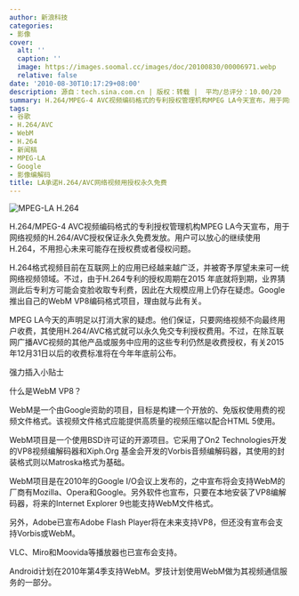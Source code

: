 ```yaml
---
author: 新浪科技
categories:
- 影像
cover:
  alt: ''
  caption: ''
  image: https://images.soomal.cc/images/doc/20100830/00006971.webp
  relative: false
date: '2010-08-30T10:17:29+08:00'
description: 源自：tech.sina.com.cn | 版权：转载 |  平均/总评分：10.00/20
summary: H.264/MPEG-4 AVC视频编码格式的专利授权管理机构MPEG LA今天宣布，用于网络视频的H.264/AVC授权保证永久免费发放。用户可以放心的继续使用H.264，不用担心未来可能存在授权费或者侵权问题
tags:
- 谷歌
- H.264/AVC
- WebM
- H.264
- 新闻稿
- MPEG-LA
- Google
- 影像编解码
title: LA承诺H.264/AVC网络视频用授权永久免费
---
```


![MPEG-LA H.264](https://images.soomal.cc/images/doc/20100830/00006971.webp)



H.264/MPEG-4 AVC视频编码格式的专利授权管理机构MPEG LA今天宣布，用于网络视频的H.264/AVC授权保证永久免费发放。用户可以放心的继续使用H.264，不用担心未来可能存在授权费或者侵权问题。



H.264格式视频目前在互联网上的应用已经越来越广泛，并被寄予厚望未来可一统网络视频领域。不过，由于H.264专利的授权周期在2015 年底就将到期，业界猜测此后专利方可能会变脸收取专利费，因此在大规模应用上仍存在疑虑。Google推出自己的WebM VP8编码格式项目，理由就与此有关。



MPEG LA今天的声明足以打消大家的疑虑。他们保证，只要网络视频不向最终用户收费，其使用H.264/AVC格式就可以永久免交专利授权费用。不过，在除互联网广播AVC视频的其他产品或服务中应用的这些专利仍然是收费授权，有关2015年12月31日以后的收费标准将在今年年底前公布。



强力插入小贴士



什么是WebM VP8？

WebM是一个由Google资助的项目，目标是构建一个开放的、免版权使用费的视频文件格式。该视频文件格式应能提供高质量的视频压缩以配合HTML 5使用。

WebM项目是一个使用BSD许可证的开源项目。它采用了On2 Technologies开发的VP8视频编解码器和Xiph.Org 基金会开发的Vorbis音频编解码器，其使用的封装格式则以Matroska格式为基础。

WebM项目是在2010年的Google I/O会议上发布的，之中宣布将会支持WebM的厂商有Mozilla、Opera和Google。另外软件也宣布，只要在本地安装了VP8编解码器，将来的Internet Explorer 9也能支持WebM文件格式。

另外，Adobe已宣布Adobe Flash Player将在未来支持VP8，但还没有宣布会支持Vorbis或WebM。

VLC、Miro和Moovida等播放器也已宣布会支持。

Android计划在2010年第4季支持WebM。罗技计划使用WebM做为其视频通信服务的一部分。